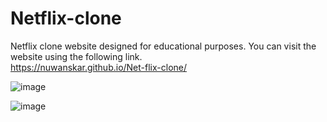 # Netflix-clone
Netflix clone website designed for educational purposes.
You can visit the website using the following link.   
https://nuwanskar.github.io/Net-flix-clone/     

![image](https://user-images.githubusercontent.com/126737598/222443167-dd19e954-0617-482a-8899-a031122ece45.png)

![image](https://user-images.githubusercontent.com/126737598/222445082-b646021b-c66e-4b1a-b5c2-6725ddf93aaa.png)


